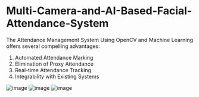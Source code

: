 # Multi-Camera-and-AI-Based-Facial-Attendance-System
The Attendance Management System Using OpenCV and Machine Learning offers 
several compelling advantages:
1. Automated Attendance Marking
2. Elimination of Proxy Attendance
3. Real-time Attendance Tracking
4. Integrability with Existing Systems

![image](https://github.com/abhivoid/Multi-Camera-and-AI-Based-Facial-Attendance-System/assets/95692343/2deb9cbc-f9df-4317-97d2-62ca6dd7ecd6)
![image](https://github.com/abhivoid/Multi-Camera-and-AI-Based-Facial-Attendance-System/assets/95692343/6e2a114a-4750-4a69-a85c-c4f0faaa7ee4)
![image](https://github.com/abhivoid/Multi-Camera-and-AI-Based-Facial-Attendance-System/assets/95692343/aabe50a2-300c-4af5-8e69-0693eb58c416)
